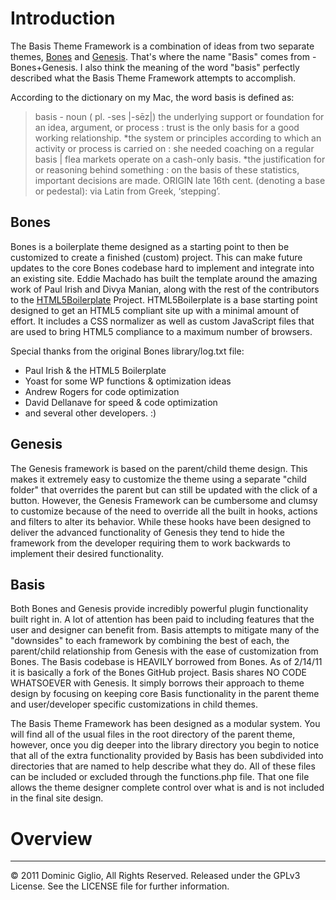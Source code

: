 # Introduction

The Basis Theme Framework is a combination of ideas from two separate themes, [Bones](http://themble.com/bones/) and [Genesis](http://www.studiopress.com/themes/genesis). That's where the name "Basis" comes from - Bones+Genesis. I also think the meaning of the word "basis" perfectly described what the Basis Theme Framework attempts to accomplish.

According to the dictionary on my Mac, the word basis is defined as:

> basis -
> noun ( pl. -ses |-sēz|)
> the underlying support or foundation for an idea, argument, or process : trust is the only basis for a good working relationship.
> *the system or principles according to which an activity or process is carried on : she needed coaching on a regular basis | flea markets operate on a cash-only basis.
> *the justification for or reasoning behind something : on the basis of these statistics, important decisions are made.
> ORIGIN late 16th cent. (denoting a base or pedestal): via Latin from Greek, ‘stepping’.

## Bones

Bones is a boilerplate theme designed as a starting point to then be customized to create a finished (custom) project. This can make future updates to the core Bones codebase hard to implement and integrate into an existing site. Eddie Machado has built the template around the amazing work of Paul Irish and Divya Manian, along with the rest of the contributors to the [HTML5Boilerplate](http://html5boilerplate.com/) Project. HTML5Boilerplate is a base starting point designed to get an HTML5 compliant site up with a minimal amount of effort. It includes a  CSS normalizer as well as custom JavaScript files that are used to bring HTML5 compliance to a maximum number of browsers.

Special thanks from the original Bones library/log.txt file:  

* Paul Irish & the HTML5 Boilerplate  
* Yoast for some WP functions & optimization ideas  
* Andrew Rogers for code optimization  
* David Dellanave for speed & code optimization  
* and several other developers. :)  

## Genesis

The Genesis framework is based on the parent/child theme design. This makes it extremely easy to customize the theme using a separate "child folder" that overrides the parent but can still be updated with the click of a button. However, the Genesis Framework can be cumbersome and clumsy to customize because of the need to override all the built in hooks, actions and filters to alter its behavior. While these hooks have been designed to deliver the advanced functionality of Genesis they tend to hide the framework from the developer requiring them to work backwards to implement their desired functionality.

## Basis

Both Bones and Genesis provide incredibly powerful plugin functionality built right in. A lot of attention has been paid to including features that the user and designer can benefit from. Basis attempts to mitigate many of the "downsides" to each framework by combining the best of each, the parent/child relationship from Genesis with the ease of customization from Bones. The Basis codebase is HEAVILY borrowed from Bones. As of 2/14/11 it is basically a fork of the Bones GitHub project. Basis shares NO CODE WHATSOEVER with Genesis. It simply borrows their approach to theme design by focusing on keeping core Basis functionality in the parent theme and user/developer specific customizations in child themes.

The Basis Theme Framework has been designed as a modular system. You will find all of the usual files in the root directory of the parent theme, however, once you dig deeper into the library directory you begin to notice that all of the extra functionality provided by Basis has been subdivided into directories that are named to help describe what they do. All of these files can be included or excluded through the functions.php file. That one file allows the theme designer complete control over what is and is not included in the final site design.

# Overview



- - -

&copy; 2011 Dominic Giglio, All Rights Reserved. Released under the GPLv3 License. See the LICENSE file for further information.